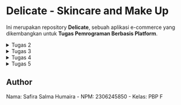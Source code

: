 # Delicate - Skincare and Make Up

Ini merupakan repository **Delicate**, sebuah aplikasi e-commerce yang dikembangkan untuk **Tugas Pemrograman Berbasis Platform**.

<details>
  <summary>Tugas 2</summary>

## Deskripsi Proyek
Aplikasi Delicate adalah aplikasi e-commerce yang menjual skincare dan makeup dan memungkinkan pengguna untuk melihat daftar produk dengan atribut **nama**, **harga**, dan **deskripsi**. Proyek ini dibuat dengan menggunakan framework Django dan mengimplementasikan konsep **Model-View-Template (MVT)**.

## Link Aplikasi
Aplikasi yang sudah dideploy dapat diakses melalui tautan berikut:
[Delicate - Aplikasi E-Commerce](http://safira-salma-delicates.pbp.cs.ui.ac.id/)

## Implementasi Langkah-demi-Langkah
Berikut adalah langkah-langkah yang saya lakukan untuk menyelesaikan checklist tugas ini:

1. **Membuat proyek Django baru:**  Pertama memulai dengan membuat proyek baru menggunakan perintah `django-admin startproject delicate`.
2. **Membuat aplikasi dengan nama `main`:** Lalu, membuat aplikasi bernama `main` dengan perintah `python manage.py startapp main`.
3. **Melakukan routing pada proyek:** Routing dilakukan dengan menambahkan URL aplikasi `main` ke dalam `urls.py` proyek utama, agar aplikasi dapat diakses.
4. **Membuat model `Product`:** Membuat model `Product` pada `models.py` dengan atribut wajib `name` (CharField), `price` (IntegerField), dan `description` (TextField).
5. **Membuat fungsi pada `views.py`:** Saya menambahkan fungsi yang menampilkan nama aplikasi, serta nama dan kelas saya, kemudian mengembalikannya ke template HTML.
6. **Membuat routing pada `urls.py` di aplikasi `main`:** Routing ditambahkan pada `urls.py` di aplikasi `main` untuk memetakan fungsi yang telah dibuat di `views.py`.
7. **Deployment ke PWS:** Aplikasi di deploy ke PWS agar bisa diakses secara online.

## Bagan Request-Response Django
Berikut adalah bagan alur request client ke web aplikasi berbasis Django dan responnya:

![Diagram](image/diagram.png)


- **urls.py**: Menerima request dari client dan memetakan ke fungsi yang sesuai di `views.py`.
- **views.py**: Mengambil data dari `models.py` jika diperlukan, lalu merender template HTML untuk dikirim ke client.
- **models.py**: Mengelola data yang diambil dari database menggunakan ORM Django.
- **templates**: File HTML yang dirender oleh `views.py` untuk ditampilkan kepada pengguna.

## Fungsi Git dalam Pengembangan Perangkat Lunak
Git berfungsi sebagai sistem kontrol versi yang memungkinkan pengembang melacak perubahan kode, berkolaborasi dengan tim, dan kembali ke versi kode sebelumnya jika terjadi kesalahan. Dengan Git, pengembang juga bisa bekerja secara paralel melalui branching dan merging.

## Mengapa Django Digunakan dalam Pembelajaran?
Django dipilih sebagai framework untuk pembelajaran karena memiliki struktur yang jelas (Model-View-Template) dan dilengkapi dengan banyak fitur bawaan yang mempermudah pengembangan aplikasi. Django juga memiliki dokumentasi yang baik dan komunitas yang besar, sehingga cocok untuk pemula.

## Mengapa Model di Django Disebut ORM?
Model di Django disebut sebagai **Object-Relational Mapping (ORM)** karena memungkinkan pengembang untuk berinteraksi dengan database menggunakan objek Python. Dengan ORM, kita tidak perlu menulis query SQL secara langsung, melainkan menggunakan metode yang lebih sederhana dan aman dalam bentuk query berbasis objek.

</details>


<details>
  <summary>Tugas 3</summary>
### 1. Mengapa kita memerlukan data delivery dalam pengimplementasian sebuah platform?
   Data delivery penting karena memungkinkan pertukaran informasi antara klien dan server. Ini membantu platform menjadi dinamis dengan menyediakan informasi real-time, mengelola permintaan pengguna, dan memberikan respons yang diperlukan. Tanpa data delivery, platform tidak bisa mengelola interaksi antara pengguna dan server secara efisien, dan tidak dapat berfungsi secara penuh.

### 2. Menurutmu, mana yang lebih baik antara XML dan JSON? Mengapa JSON lebih populer dibandingkan XML?
   JSON dianggap lebih baik daripada XML dalam banyak kasus karena lebih sederhana dan mudah dibaca. JSON lebih ringkas, sehingga menghemat bandwidth dan lebih cepat di-parse oleh browser. JSON juga lebih populer karena lebih mudah digunakan bersama dengan JavaScript, yang banyak digunakan dalam pengembangan aplikasi web modern. XML, meskipun fleksibel, cenderung lebih verbose dan kompleks dibandingkan JSON.

### 3. Fungsi dari method `is_valid()` pada form Django dan mengapa kita membutuhkan method tersebut?
   Method `is_valid()` pada Django digunakan untuk memeriksa apakah data yang dimasukkan ke dalam form memenuhi kriteria validasi yang telah didefinisikan. Kita memerlukan method ini untuk memastikan bahwa input dari pengguna sesuai dengan tipe data yang diharapkan dan bebas dari kesalahan sebelum data tersebut diproses lebih lanjut atau disimpan ke dalam database.

### 4. Mengapa kita membutuhkan `csrf_token` saat membuat form di Django? Apa yang dapat terjadi jika kita tidak menambahkan `csrf_token` pada form Django? Bagaimana hal tersebut dapat dimanfaatkan oleh penyerang?
   `csrf_token` (Cross-Site Request Forgery token) diperlukan untuk melindungi aplikasi dari serangan CSRF, di mana penyerang dapat membuat pengguna yang terautentikasi melakukan tindakan yang tidak diinginkan di aplikasi tanpa sepengetahuan mereka. Jika kita tidak menambahkan `csrf_token` pada form, penyerang bisa memanfaatkan kelemahan ini untuk mengirimkan permintaan berbahaya atas nama pengguna. CSRF token memastikan bahwa setiap permintaan yang diajukan ke server berasal dari pengguna yang sah dan formulir yang benar.

### 5. Jelaskan bagaimana cara kamu mengimplementasikan checklist di atas secara step-by-step (bukan hanya sekadar mengikuti tutorial).
   - Pertama, buat `forms.py` untuk membuat form berdasarkan model `Product`.
   - Tambahkan fungsi di `views.py` untuk menangani form dan menampilkan data. Dalam file, kita import forms, HTTPResponse, redirect dan serializers.
   -Buat fungsi `create_item_entry` untuk menambahkan item dengan POST.
   - Buat file HTML baru untuk form, tambahkan `{% csrf_token %}` dan tombol submit.
   - Buat 4 fungsi di `views.py` untuk menampilkan data dalam format **JSON** dan **XML**.
   - Tambahkan routing di `urls.py` untuk mengakses form, serta melihat data dalam format **JSON** dan **XML**.

##Screenshot Postman
![Postman JSON](imagetugas3/Screenshot%20(829).png)
![Postman JSON ID](imagetugas3/Screenshot%20(830).png)
![Postman XML](imagetugas3/Screenshot%20(831).png)
![Postman XML ID](imagetugas3/Screenshot%20(832).png)

 </details>


<details>
  <summary>Tugas 4</summary>
### 1. Apa perbedaan antara HttpResponseRedirect() dan redirect()?
- HttpResponseRedirect() adalah class bawaan Django yang mengirimkan respons HTTP dengan kode status 302 untuk melakukan redirect. Kode ini membutuhkan URL lengkap yang harus diberikan sebagai argumen.

- redirect() adalah shortcut function yang mempermudah proses redirect dengan cara yang lebih fleksibel. Django akan secara otomatis menentukan URL tujuan, baik dari nama URL (seperti yang didefinisikan di urlpatterns), objek, atau model. Ini membuat kode lebih mudah dibaca dan di-maintain.

### 2. Jelaskan cara kerja penghubungan model Product dengan User!
Penghubungan antara model Item dan User dilakukan melalui relasi ForeignKey. Setiap Item terhubung dengan satu User, yang berarti satu pengguna bisa memiliki banyak Item (one-to-many). Relasi ini didefinisikan dengan menggunakan atribut ForeignKey di model Item, di mana User menjadi referensi. Jika pengguna dihapus, maka semua Item yang dimilikinya akan ikut dihapus karena pengaturan on_delete=models.CASCADE.

### 3. Apa perbedaan antara authentication dan authorization, apakah yang dilakukan saat pengguna login? Jelaskan bagaimana Django mengimplementasikan kedua konsep tersebut.
Authentication adalah proses untuk memverifikasi identitas pengguna, yaitu memastikan bahwa pengguna yang login adalah benar-benar pengguna yang sah. Di Django, ini dilakukan dengan memvalidasi username dan password pengguna.

Authorization adalah proses untuk menentukan hak akses pengguna terhadap sumber daya tertentu, seperti akses ke halaman atau fitur tertentu di aplikasi. Setelah pengguna login, Django menggunakan authorization untuk memutuskan apakah pengguna tersebut berhak mengakses bagian tertentu.

Saat pengguna login:
1. Django memverifikasi identitas pengguna dengan mencocokkan username dan password.
2. Jika cocok, Django mencatat pengguna sebagai authenticated dan menyimpan informasi ini dalam session.
3. Authorization digunakan untuk menentukan akses apa saja yang dapat dilakukan oleh pengguna yang sudah login.

### 4. Bagaimana Django mengingat pengguna yang telah login? Jelaskan kegunaan lain dari cookies dan apakah semua cookies aman digunakan?
Django mengingat pengguna yang telah login dengan menggunakan session, yang diidentifikasi oleh session ID yang disimpan di dalam cookie pada browser pengguna. Setiap kali pengguna mengunjungi aplikasi, browser mengirimkan cookie dengan session ID ini ke server, dan server bisa mengenali pengguna berdasarkan session tersebut.

Kegunaan lain dari cookies termasuk:
- Menyimpan preferensi pengguna, seperti bahasa yang dipilih atau item yang terakhir dilihat.
- Melacak aktivitas pengguna di situs web (misalnya, untuk analitik).

Namun, tidak semua cookies aman. Cookies bisa disalahgunakan oleh serangan seperti cross-site scripting (XSS). Django menyediakan pengaturan keamanan seperti HttpOnly untuk mencegah JavaScript mengakses cookie, dan Secure agar cookie hanya dikirimkan melalui koneksi HTTPS.

### 5. Jelaskan bagaimana cara kamu mengimplementasikan checklist di atas secara step-by-step (bukan hanya sekadar mengikuti tutorial).
1. Membuat Fungsi Registrasi, Login, dan Logout:
Saya menggunakan UserCreationForm untuk registrasi, dan AuthenticationForm untuk login. Setelah pengguna berhasil login, session dibuat untuk pengguna tersebut. Fungsi logout menghapus session dan cookies terkait.

2. Membuat Dummy Data untuk Setiap Pengguna:
Saya membuat dua akun pengguna dan tiga item skincare dummy untuk masing-masing pengguna menggunakan model Item, yang dihubungkan ke pengguna melalui relasi ForeignKey.

##Screenshot User Page
![USER 1](imagetugas4/user1.png)
![USER 2](imagetugas4/user2.png)

3. Menghubungkan Model Item dengan User:
Di model Item, saya menambahkan atribut user dengan tipe ForeignKey yang merujuk ke model User, memastikan setiap item terkait dengan pengguna yang memilikinya.

4. Menampilkan Username dan Menggunakan Cookie:
Saya menampilkan username pengguna yang login di halaman utama menggunakan request.user.username dan mencatat waktu login terakhir menggunakan cookie bernama last_login. Cookie ini dihapus saat pengguna logout.

5. Menyimpan dan Memastikan Push ke GitHub:
Setelah semuanya berfungsi dengan baik, saya memastikan semua perubahan di-commit dan di-push ke GitHub sesuai dengan checklist.

</details>


<details>
  <summary>Tugas 5</summary>
### 1. Jika terdapat beberapa CSS selector untuk suatu elemen HTML, jelaskan urutan prioritas pengambilan CSS selector tersebut!
Urutan prioritas CSS selector diatur berdasarkan **specificity** sebagai berikut:

- **Inline styles** (misalnya: `style="color: red;"`) memiliki spesifisitas tertinggi.
- **ID selectors** (misalnya: `#header`) memiliki spesifisitas lebih tinggi daripada class atau elemen.
- **Class, attribute, atau pseudo-class selectors** (misalnya: `.container`, `[type="text"]`, `:hover`) memiliki spesifisitas lebih rendah dari ID.
- **Element selectors** (misalnya: `div`, `p`) memiliki spesifisitas paling rendah.

Jika ada beberapa aturan CSS yang memiliki spesifisitas yang sama, aturan yang ditulis terakhir akan diterapkan.

### 2. Mengapa responsive design menjadi konsep yang penting dalam pengembangan aplikasi web?
Responsive design sangat penting karena pengguna mengakses aplikasi web dari berbagai perangkat dengan ukuran layar berbeda, mulai dari desktop hingga smartphone. Dengan responsive design, tampilan web dapat menyesuaikan ukuran layarnya, sehingga pengguna mendapatkan pengalaman yang optimal di semua perangkat.

**Contoh aplikasi yang menerapkan responsive design**: Facebook, Twitter.
**Contoh aplikasi yang belum menerapkan responsive design**: Beberapa situs web lama yang masih menggunakan layout fixed-width.

### 3. Jelaskan perbedaan antara margin, border, dan padding!
- **Margin**: Ruang di luar border yang memisahkan elemen dengan elemen lain.
- **Border**: Garis yang mengelilingi konten elemen dan padding.
- **Padding**: Ruang di dalam border yang memisahkan konten elemen dari border.

### 4. Jelaskan Konsep Flexbox dan Grid Layout serta Kegunaannya
- Flexbox: Flexbox adalah layout satu dimensi yang digunakan untuk menyusun elemen secara fleksibel dalam baris atau kolom. Flexbox sangat berguna untuk layout responsif yang dinamis, karena memudahkan pengaturan item dalam container dengan penyesuaian yang mudah, misalnya dengan menyusun item secara horizontal (baris) atau vertikal (kolom).

Kegunaannya: Flexbox digunakan untuk membuat layout yang mudah menyesuaikan ukuran elemen dan container-nya, misalnya dalam menata card produk atau elemen navigasi.

- Grid Layout: Grid layout adalah sistem layout dua dimensi yang memungkinkan pengaturan elemen dalam bentuk baris dan kolom. Ini sangat berguna untuk membuat layout yang lebih kompleks, seperti dashboard atau galeri gambar, karena kita bisa menentukan lebar kolom dan tinggi baris dengan mudah.

Kegunaannya: Grid layout sangat cocok untuk tata letak yang presisi dan detail, seperti pembuatan layout multi-kolom dengan konten yang beragam.

### 5. Implementasi Checklist secara Step-by-Step
-Langkah pertama, saya membuat fungsi untuk menghapus dan mengedit produk. Saya menambahkan dua tombol di setiap card produk (edit dan hapus). Fungsi ini memungkinkan pengguna menghapus atau mengedit produk yang ada di database.

-Langkah kedua, saya melakukan kustomisasi halaman login, register, dan tambah produk dengan menggunakan Tailwind CSS. Saya menambahkan elemen-elemen visual seperti background yang menarik, border pada form, dan warna-warna yang lebih menonjol agar tampilannya lebih user-friendly.

-Langkah ketiga, untuk halaman daftar produk, saya menggunakan Flexbox dan Grid Layout agar tampilannya lebih responsif. Saya juga menambahkan kondisi agar jika tidak ada produk yang terdaftar, akan muncul pesan dan gambar yang menunjukkan bahwa produk masih kosong.

-Langkah keempat, saya membuat navbar yang responsif. Navbar ini dapat berubah menjadi menu hamburger di tampilan mobile, dan berubah menjadi menu horizontal di tampilan desktop.

-Langkah kelima, setelah semua langkah di atas selesai, saya melakukan push ke GitHub untuk memastikan semua perubahan tersimpan dan dapat di-review.

</details>

## Author
Nama: Safira Salma Humaira -
NPM: 2306245850 -
Kelas: PBP F

